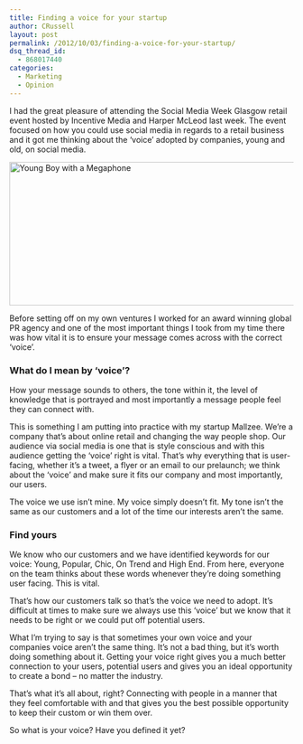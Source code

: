 ```yaml
---
title: Finding a voice for your startup
author: CRussell
layout: post
permalink: /2012/10/03/finding-a-voice-for-your-startup/
dsq_thread_id:
  - 868017440
categories:
  - Marketing
  - Opinion
---
```

I had the great pleasure of attending the Social Media Week Glasgow retail event hosted by Incentive Media and Harper McLeod last week. The event focused on how you could use social media in regards to a retail business and it got me thinking about the ‘voice’ adopted by companies, young and old, on social media.

[<img class="aligncenter size-full wp-image-3391" title="boy and megaphone" src="http://www.rookieoven.com/wp-content/uploads/2012/10/boy-and-megaphone.png" alt="Young Boy with a Megaphone" width="540" height="254" />][1]

Before setting off on my own ventures I worked for an award winning global PR agency and one of the most important things I took from my time there was how vital it is to ensure your message comes across with the correct ‘voice’.

### What do I mean by ‘voice’?

How your message sounds to others, the tone within it, the level of knowledge that is portrayed and most importantly a message people feel they can connect with.

This is something I am putting into practice with my startup Mallzee. We’re a company that’s about online retail and changing the way people shop. Our audience via social media is one that is style conscious and with this audience getting the ‘voice’ right is vital. That’s why everything that is user-facing, whether it’s a tweet, a flyer or an email to our prelaunch; we think about the ‘voice’ and make sure it fits our company and most importantly, our users.

The voice we use isn’t mine. My voice simply doesn’t fit. My tone isn’t the same as our customers and a lot of the time our interests aren’t the same.

### Find yours

We know who our customers and we have identified keywords for our voice: Young, Popular, Chic, On Trend and High End. From here, everyone on the team thinks about these words whenever they’re doing something user facing. This is vital.

That’s how our customers talk so that’s the voice we need to adopt. It’s difficult at times to make sure we always use this ‘voice’ but we know that it needs to be right or we could put off potential users.

What I’m trying to say is that sometimes your own voice and your companies voice aren’t the same thing. It’s not a bad thing, but it’s worth doing something about it. Getting your voice right gives you a much better connection to your users, potential users and gives you an ideal opportunity to create a bond – no matter the industry.

That’s what it’s all about, right? Connecting with people in a manner that they feel comfortable with and that gives you the best possible opportunity to keep their custom or win them over.

So what is your voice? Have you defined it yet?

 [1]: http://www.rookieoven.com/wp-content/uploads/2012/10/boy-and-megaphone.png